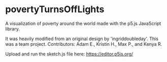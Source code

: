 # povertyTurnsOffLights
A visualization of poverty around the world made with the p5.js JavaScript library.

It was heavily modified from an original design by 'ingriddoubleday'. This was a team project. Contributors: Adam E., Kristin H., Max P., and Kenya R.

Upload and run the sketch.js file here: https://editor.p5js.org/
